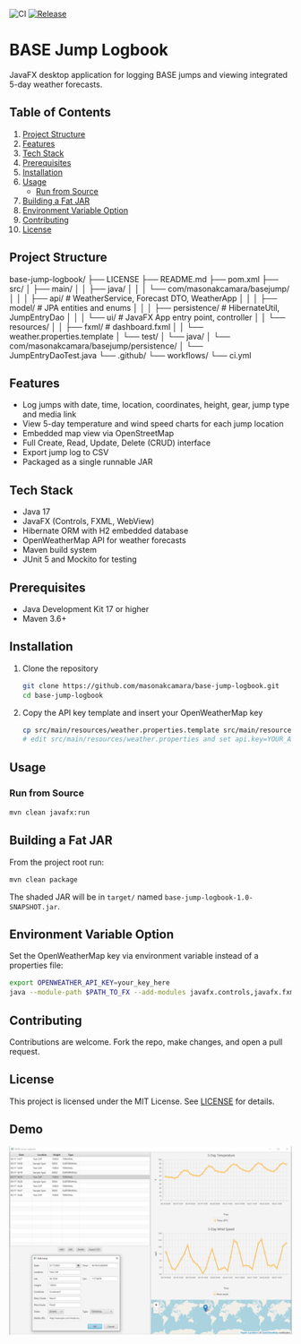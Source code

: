 ![CI](https://github.com/masonakcamara/base-jump-logbook/actions/workflows/ci.yml/badge.svg)
[![Release](https://img.shields.io/github/v/release/masonakcamara/base-jump-logbook)](https://github.com/masonakcamara/base-jump-logbook/releases)

# BASE Jump Logbook

JavaFX desktop application for logging BASE jumps and viewing integrated 5-day weather forecasts.

## Table of Contents

1. [Project Structure](#project-structure)
2. [Features](#features)
3. [Tech Stack](#tech-stack)
4. [Prerequisites](#prerequisites)
5. [Installation](#installation)
6. [Usage](#usage)  
   - [Run from Source](#run-from-source)  
7. [Building a Fat JAR](#building-a-fat-jar)
8. [Environment Variable Option](#environment-variable-option)
9. [Contributing](#contributing)
10. [License](#license)

## Project Structure
base-jump-logbook/
├── LICENSE
├── README.md
├── pom.xml
├── src/
│ ├── main/
│ │ ├── java/
│ │ │ └── com/masonakcamara/basejump/
│ │ │ ├── api/ # WeatherService, Forecast DTO, WeatherApp
│ │ │ ├── model/ # JPA entities and enums
│ │ │ ├── persistence/ # HibernateUtil, JumpEntryDao
│ │ │ └── ui/ # JavaFX App entry point, controller
│ │ └── resources/
│ │ ├── fxml/ # dashboard.fxml
│ │ └── weather.properties.template
│ └── test/
│ └── java/
│ └── com/masonakcamara/basejump/persistence/
│ └── JumpEntryDaoTest.java
└── .github/
└── workflows/
└── ci.yml

## Features

- Log jumps with date, time, location, coordinates, height, gear, jump type and media link
- View 5-day temperature and wind speed charts for each jump location
- Embedded map view via OpenStreetMap
- Full Create, Read, Update, Delete (CRUD) interface
- Export jump log to CSV
- Packaged as a single runnable JAR

## Tech Stack

- Java 17  
- JavaFX (Controls, FXML, WebView)  
- Hibernate ORM with H2 embedded database  
- OpenWeatherMap API for weather forecasts  
- Maven build system  
- JUnit 5 and Mockito for testing

## Prerequisites

- Java Development Kit 17 or higher  
- Maven 3.6+  

## Installation

1. Clone the repository  
   ```bash
   git clone https://github.com/masonakcamara/base-jump-logbook.git
   cd base-jump-logbook
   ```  
2. Copy the API key template and insert your OpenWeatherMap key  
   ```bash
   cp src/main/resources/weather.properties.template src/main/resources/weather.properties
   # edit src/main/resources/weather.properties and set api.key=YOUR_API_KEY
   ```

## Usage

### Run from Source

```bash
mvn clean javafx:run
```

## Building a Fat JAR

From the project root run:

```bash
mvn clean package
```

The shaded JAR will be in `target/` named `base-jump-logbook-1.0-SNAPSHOT.jar`.

## Environment Variable Option

Set the OpenWeatherMap key via environment variable instead of a properties file:

```bash
export OPENWEATHER_API_KEY=your_key_here
java --module-path $PATH_TO_FX --add-modules javafx.controls,javafx.fxml,javafx.web -jar base-jump-logbook-1.0-SNAPSHOT.jar
```

## Contributing

Contributions are welcome. Fork the repo, make changes, and open a pull request.

## License

This project is licensed under the MIT License. See [LICENSE](LICENSE) for details.

## Demo

![App Demo](demo/demo.png)
